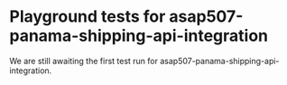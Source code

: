 # Playground tests for asap507-panama-shipping-api-integration
We are still awaiting the first test run for asap507-panama-shipping-api-integration.

